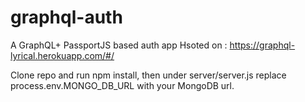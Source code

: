 # graphql-auth
A GraphQL+ PassportJS based auth app
 Hsoted on : https://graphql-lyrical.herokuapp.com/#/
 
 Clone repo and run npm install, then under server/server.js replace process.env.MONGO_DB_URL with your MongoDB url.
